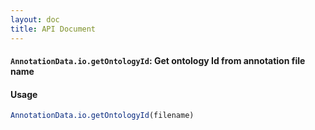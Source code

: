 ```yaml
---
layout: doc
title: API Document
---
```


#### `AnnotationData.io.getOntologyId`: Get ontology Id from annotation file name ####

#### Usage ####

```r
AnnotationData.io.getOntologyId(filename)
```

